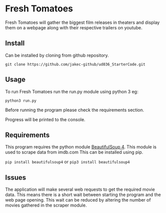 # Fresh Tomatoes

Fresh Tomatoes will gather the biggest film releases in theaters and display them on a webpage along with their respective trailers on youtube.


## Install

Can be installed by cloning from github repository.

`git clone https://github.com/jakec-github/ud036_StarterCode.git`


## Usage

To run Fresh Tomatoes run the run.py module using python 3 eg:

`python3 run.py`

Before running the program please check the requirements section.

Progress will be printed to the console.

## Requirements

This program requires the python module [BeautifulSoup 4](https://www.crummy.com/software/BeautifulSoup/). This module is used to scrape data from imdb.com This can be installed using pip.

`pip install beautifulsoup4`
or
`pip3 install beautifulsoup4`

## Issues

The application will make several web requests to get the required movie data. This means there is a short wait between starting the program and the web page opening. This wait can be reduced by altering the number of movies gathered in the scraper module.
